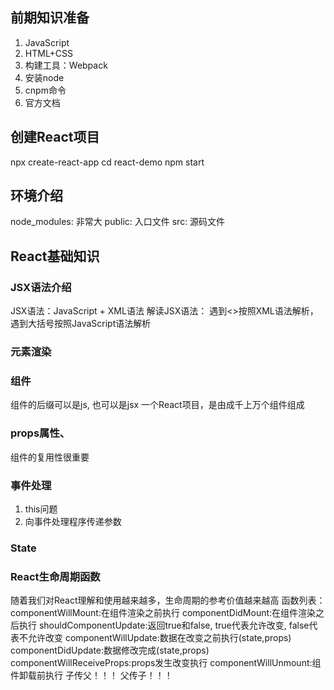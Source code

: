 ## 前期知识准备
1. JavaScript
2. HTML+CSS
3. 构建工具：Webpack
4. 安装node
5. cnpm命令
6. 官方文档

## 创建React项目
npx create-react-app
cd react-demo
npm start

## 环境介绍
node_modules: 非常大
public: 入口文件
src: 源码文件

## React基础知识
### JSX语法介绍
JSX语法：JavaScript + XML语法
解读JSX语法： 遇到<>按照XML语法解析，遇到大括号按照JavaScript语法解析

### 元素渲染

### 组件
组件的后缀可以是js, 也可以是jsx
一个React项目，是由成千上万个组件组成

### props属性、
组件的复用性很重要

### 事件处理
1. this问题
2. 向事件处理程序传递参数

### State

### React生命周期函数
随着我们对React理解和使用越来越多，生命周期的参考价值越来越高
函数列表：
    componentWillMount:在组件渲染之前执行
    componentDidMount:在组件渲染之后执行
    shouldComponentUpdate:返回true和false, true代表允许改变, false代表不允许改变
    componentWillUpdate:数据在改变之前执行(state,props)
    componentDidUpdate:数据修改完成(state,props)
    componentWillReceiveProps:props发生改变执行
    componentWillUnmount:组件卸载前执行
子传父！！！
父传子！！！